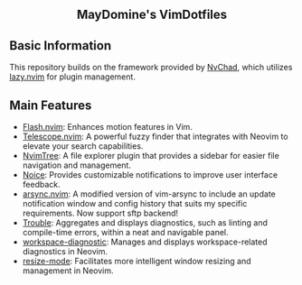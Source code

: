 <h2 align="center">MayDomine's VimDotfiles</h2>

## Basic Information

This repository builds on the framework provided by [NvChad](https://github.com/NvChad/NvChad.git), which utilizes [lazy.nvim](https://github.com/LazyVim/LazyVim.git) for plugin management.

## Main Features

- [Flash.nvim](https://github.com/folke/flash.nvim): Enhances motion features in Vim.
- [Telescope.nvim](https://github.com/nvim-telescope/telescope.nvim): A powerful fuzzy finder that integrates with Neovim to elevate your search capabilities.
- [NvimTree](https://github.com/nvim-tree/nvim-tree.lua): A file explorer plugin that provides a sidebar for easier file navigation and management.
- [Noice](https://github.com/folke/noice.nvim): Provides customizable notifications to improve user interface feedback.
- [arsync.nvim](https://github.com/MayDomine/arsync.nvim/): A modified version of vim-arsync to include an update notification window and config history that suits my specific requirements. Now support sftp backend!
- [Trouble](https://github.com/folke/trouble.nvim): Aggregates and displays diagnostics, such as linting and compile-time errors, within a neat and navigable panel.
- [workspace-diagnostic](https://github.com/workspace-diagnostics.nvim.git): Manages and displays workspace-related diagnostics in Neovim.
- [resize-mode](https://github.com/mrjones2014/smart-splits.nvim.git): Facilitates more intelligent window resizing and management in Neovim.

